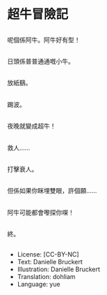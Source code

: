 # 超牛冒險記

##
呢個係阿牛。阿牛好有型！

##
日頭係普普通通嘅小牛。

##
放紙鷂。

##
踢波。

##
夜晚就變成超牛！

##
救人……

##
打擊衰人。

##
但係如果你眯埋雙眼，許個願……

##
阿牛可能都會嚟探你㗎！

##
終。

##
* License: [CC-BY-NC]
* Text: Danielle Bruckert
* Illustration: Danielle Bruckert
* Translation: dohliam
* Language: yue
